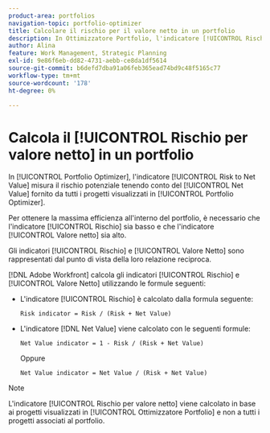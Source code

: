 ```yaml
---
product-area: portfolios
navigation-topic: portfolio-optimizer
title: Calcolare il rischio per il valore netto in un portfolio
description: In Ottimizzatore Portfolio, l'indicatore [!UICONTROL Rischio sul valore netto] misura il rischio potenziale tenendo conto del valore netto fornito da tutti i progetti visualizzati in Ottimizzatore Portfolio.
author: Alina
feature: Work Management, Strategic Planning
exl-id: 9e86f6eb-dd82-4731-aebb-ce8da1df5614
source-git-commit: b6defd7dba91a06feb365ead74bd9c48f5165c77
workflow-type: tm+mt
source-wordcount: '178'
ht-degree: 0%

---
```


# Calcola il [!UICONTROL Rischio per valore netto] in un portfolio

In [!UICONTROL Portfolio Optimizer], l&#39;indicatore [!UICONTROL Risk to Net Value] misura il rischio potenziale tenendo conto del [!UICONTROL Net Value] fornito da tutti i progetti visualizzati in [!UICONTROL Portfolio Optimizer]. 

Per ottenere la massima efficienza all&#39;interno del portfolio, è necessario che l&#39;indicatore [!UICONTROL Rischio] sia basso e che l&#39;indicatore [!UICONTROL Valore netto] sia alto. 

Gli indicatori [!UICONTROL Rischio] e [!UICONTROL Valore Netto] sono rappresentati dal punto di vista della loro relazione reciproca.

[!DNL Adobe Workfront] calcola gli indicatori [!UICONTROL Rischio] e [!UICONTROL Valore Netto] utilizzando le formule seguenti:

* L&#39;indicatore [!UICONTROL Rischio] è calcolato dalla formula seguente:

  ```
  Risk indicator = Risk / (Risk + Net Value)
  ```

* L&#39;indicatore [!DNL Net Value] viene calcolato con le seguenti formule:

  ```
  Net Value indicator = 1 - Risk / (Risk + Net Value)
  ```

  Oppure

  ```
  Net Value indicator = Net Value / (Risk + Net Value)
  ```

>[!NOTE]
>
>L&#39;indicatore [!UICONTROL Rischio per valore netto] viene calcolato in base ai progetti visualizzati in [!UICONTROL Ottimizzatore Portfolio] e non a tutti i progetti associati al portfolio. 
